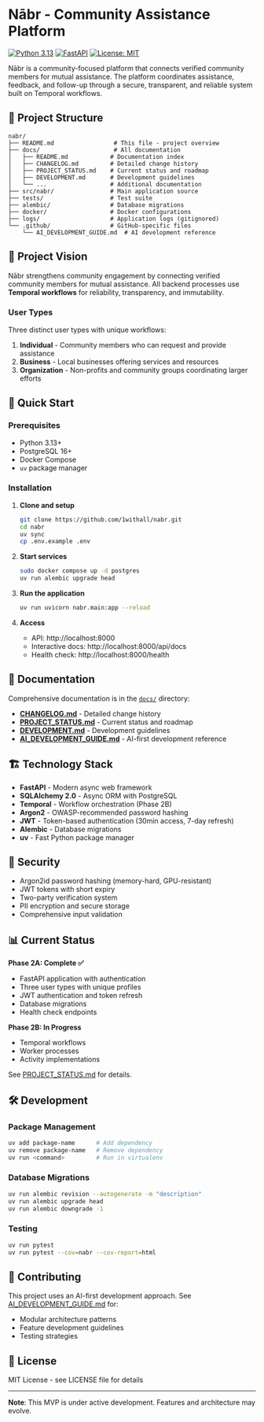# Nābr - Community Assistance Platform

[![Python 3.13](https://img.shields.io/badge/python-3.13-blue.svg)](https://www.python.org/downloads/)
[![FastAPI](https://img.shields.io/badge/FastAPI-0.118.0-green.svg)](https://fastapi.tiangolo.com/)
[![License: MIT](https://img.shields.io/badge/License-MIT-yellow.svg)](https://opensource.org/licenses/MIT)

Nābr is a community-focused platform that connects verified community members for mutual assistance. The platform coordinates assistance, feedback, and follow-up through a secure, transparent, and reliable system built on Temporal workflows.

## 📁 Project Structure

```
nabr/
├── README.md                 # This file - project overview
├── docs/                     # All documentation
│   ├── README.md            # Documentation index
│   ├── CHANGELOG.md         # Detailed change history
│   ├── PROJECT_STATUS.md    # Current status and roadmap
│   ├── DEVELOPMENT.md       # Development guidelines
│   └── ...                  # Additional documentation
├── src/nabr/                # Main application source
├── tests/                   # Test suite
├── alembic/                 # Database migrations
├── docker/                  # Docker configurations
├── logs/                    # Application logs (gitignored)
└── .github/                 # GitHub-specific files
    └── AI_DEVELOPMENT_GUIDE.md  # AI development reference
```

## 🎯 Project Vision

Nābr strengthens community engagement by connecting verified community members for mutual assistance. All backend processes use **Temporal workflows** for reliability, transparency, and immutability.

### User Types

Three distinct user types with unique workflows:

1. **Individual** - Community members who can request and provide assistance
2. **Business** - Local businesses offering services and resources
3. **Organization** - Non-profits and community groups coordinating larger efforts

## 🚀 Quick Start

### Prerequisites

- Python 3.13+
- PostgreSQL 16+
- Docker Compose
- `uv` package manager

### Installation

1. **Clone and setup**
   ```bash
   git clone https://github.com/1withall/nabr.git
   cd nabr
   uv sync
   cp .env.example .env
   ```

2. **Start services**
   ```bash
   sudo docker compose up -d postgres
   uv run alembic upgrade head
   ```

3. **Run the application**
   ```bash
   uv run uvicorn nabr.main:app --reload
   ```

4. **Access**
   - API: http://localhost:8000
   - Interactive docs: http://localhost:8000/api/docs
   - Health check: http://localhost:8000/health

## 📖 Documentation

Comprehensive documentation is in the [`docs/`](docs/) directory:

- **[CHANGELOG.md](docs/CHANGELOG.md)** - Detailed change history
- **[PROJECT_STATUS.md](docs/PROJECT_STATUS.md)** - Current status and roadmap  
- **[DEVELOPMENT.md](docs/DEVELOPMENT.md)** - Development guidelines
- **[AI_DEVELOPMENT_GUIDE.md](.github/AI_DEVELOPMENT_GUIDE.md)** - AI-first development reference

## 🏗️ Technology Stack

- **FastAPI** - Modern async web framework
- **SQLAlchemy 2.0** - Async ORM with PostgreSQL
- **Temporal** - Workflow orchestration (Phase 2B)
- **Argon2** - OWASP-recommended password hashing
- **JWT** - Token-based authentication (30min access, 7-day refresh)
- **Alembic** - Database migrations
- **uv** - Fast Python package manager

## 🔐 Security

- Argon2id password hashing (memory-hard, GPU-resistant)
- JWT tokens with short expiry
- Two-party verification system
- PII encryption and secure storage
- Comprehensive input validation

## 📊 Current Status

**Phase 2A: Complete ✅**
- FastAPI application with authentication
- Three user types with unique profiles
- JWT authentication and token refresh
- Database migrations
- Health check endpoints

**Phase 2B: In Progress**
- Temporal workflows
- Worker processes
- Activity implementations

See [PROJECT_STATUS.md](docs/PROJECT_STATUS.md) for details.

## 🛠️ Development

### Package Management
```bash
uv add package-name      # Add dependency
uv remove package-name   # Remove dependency
uv run <command>         # Run in virtualenv
```

### Database Migrations
```bash
uv run alembic revision --autogenerate -m "description"
uv run alembic upgrade head
uv run alembic downgrade -1
```

### Testing
```bash
uv run pytest
uv run pytest --cov=nabr --cov-report=html
```

## 🤝 Contributing

This project uses an AI-first development approach. See [AI_DEVELOPMENT_GUIDE.md](.github/AI_DEVELOPMENT_GUIDE.md) for:
- Modular architecture patterns
- Feature development guidelines
- Testing strategies

## 📄 License

MIT License - see LICENSE file for details

---

**Note**: This MVP is under active development. Features and architecture may evolve.
